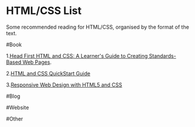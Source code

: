 # HTML/CSS List

Some recommended reading for HTML/CSS, organised by the format of the text.

#Book

   1.[Head First HTML and CSS: A Learner's Guide to Creating Standards-Based Web Pages](https://www.amazon.com/gp/product/0596159900/ref=as_li_tl?ie=UTF8&camp=1789&creative=9325&creativeASIN=0596159900&linkCode=as2&tag=booksoncode-20&linkId=f73ca6a5259b33f59fd67a6e8520fbfd).

  2.[HTML and CSS QuickStart Guide](https://www.amazon.com/gp/product/1636100007/ref=as_li_tl?ie=UTF8&camp=1789&creative=9325&creativeASIN=1636100007&linkCode=as2&tag=booksoncode-20&linkId=6689270e1ae782ec29522d29d8b1ba93)

  3.[Responsive Web Design with HTML5 and CSS](https://www.amazon.com/gp/product/1839211563/ref=as_li_tl?ie=UTF8&camp=1789&creative=9325&creativeASIN=1839211563&linkCode=as2&tag=booksoncode-20&linkId=62a9fb5d77c486588102d944dd5d7325)

#Blog

#Website

#Other
